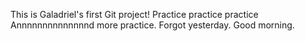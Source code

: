 This is Galadriel's first Git project!
Practice practice practice 
Annnnnnnnnnnnnnd more practice. 
Forgot yesterday.
Good morning.
